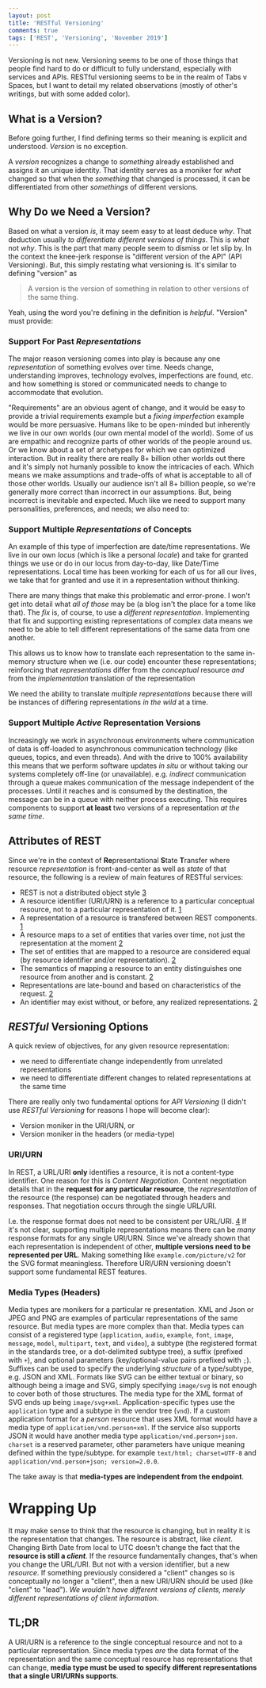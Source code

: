 ```yaml
---
layout: post
title: 'RESTful Versioning'
comments: true
tags: ['REST', 'Versioning', 'November 2019']
---
```

Versioning is not new.  Versioning seems to be one of those things that people find hard to do or difficult to fully understand, especially with services and APIs.  RESTful versioning seems to be in the realm of Tabs v Spaces, but I want to detail my related observations (mostly of other's writings, but with some added color).

## What is a Version?
Before going further, I find defining terms so their meaning is explicit and understood. _Version_ is no exception.

A _version_ recognizes a change to _something_ already established and assigns it an unique identity.  That identity serves as a moniker for _what_ changed so that when the _something_ that changed is processed, it can be differentiated from other _somethings_ of different versions.

## Why Do we Need a Version?
Based on what a version _is_, it may seem easy to at least deduce _why_.  That deduction usually _to differentiate different versions of things_.  This is _what_ not _why_. This is the part that many people seem to dismiss or let slip by.  In the context the knee-jerk response is "different version of the API" (API Versioning).  But, this simply restating what versioning is.  It's similar to defining "version" as
> A version is the version of something in relation to other versions of the same thing.

Yeah, using the word you're defining in the definition is _helpful_.  "Version" must provide:

### Support For Past _**Representations**_
The major reason versioning comes into play is because any one _representation_ of something evolves over time.  Needs change, understanding improves, technology evolves, imperfections are found, etc. and how something is stored or communicated needs to change to accommodate that evolution.

"Requirements" are an obvious agent of change, and it would be easy to provide a trivial requirements example but a _fixing imperfection_ example would be more persuasive.  Humans like to be open-minded but inherently we live in our own worlds (our own mental model of the world).  Some of us are empathic and recognize parts of other worlds of the people around us. Or we know about a set of archetypes for which we can optimized interaction.  But in reality there are really 8+ billion other worlds out there and it's simply not humanly possible to know the intricacies of each.  Which means we make assumptions and trade-offs of what is acceptable to all of those other worlds.  Usually our audience isn't all 8+ billion people, so we're generally more correct than incorrect in our assumptions.  But, being incorrect is inevitable and expected. Much like we need to support many personalities, preferences, and needs; we also need to:

### Support Multiple _Representations_ of Concepts
An example of this type of imperfection are date/time representations.  We live in our own _locus_ (which is like a personal _locale_) and take for granted things we use or do in our locus from day-to-day, like Date/Time representations.  Local time has been working for each of us for all our lives, we take that for granted and use it in a representation without thinking.

There are many things that make this problematic and error-prone.  I won't get into detail what  _all of those_ may be (a blog isn't the place for a tome like that).  The _fix_ is, of course, to use a _different representation_. Implementing that fix and supporting existing representations of complex data means we need to be able to tell different representations of the same data from one another.

This allows us to know how to translate each representation to the same in-memory structure when we (i.e. our code) encounter these representations; reinforcing that _representations_ differ from the _conceptual_ resource _and_ from the _implementation_ translation of the representation

We need the ability to translate _multiple representations_ because there will be instances of differing representations _in the wild_ at a time.

### Support Multiple *Active* Representation Versions
Increasingly we work in asynchronous environments where communication of data is off-loaded to asynchronous communication technology (like queues, topics, and even threads).  And with the drive to 100% availability this means that we perform software updates _in situ_ or without taking our systems completely off-line (or unavailable).  e.g. _indirect_ communication through a queue makes communication of the message independent of the processes. Until it reaches and is consumed by the destination, the message can be in a queue with neither process executing. This requires components to support **at least** two versions of a representation _at the same time_.
 
## Attributes of REST
Since we're in the context of **Re**presentational **S**tate **T**ransfer where resource _representation_ is front-and-center as well as _state_ of that resource, the following is a review of main features of RESTful services:
- REST is not a distributed object style [3] <!--(5.2.1-1)-->
- A resource identifier (URI/URN) is a reference to a particular conceptual resource, not to a particular representation of it. [1] <!--(5.2.1.1-4)-->
- A representation of a resource is transfered between REST components. [1] <!--(5.2.1.1-4)-->
- A resource maps to a set of entities that varies over time, not just the representation at the moment [2] <!--(5.2.1.1-2)-->
- The set of entities that are mapped to a resource are considered equal (by resource identifier and/or representation). [2] <!--(5.2.1.1-2)-->
- The semantics of mapping a resource to an entity distinguishes one resource from another and is constant. [2] <!--(5.2.1.1-2)-->
- Representations are late-bound and based on characteristics of the request. [2] <!--(5.2.1.1-4)-->
- An identifier may exist without, or before, any realized representations. [2] <!--(5.2.1.1-2)-->

## *RESTful* Versioning Options
A quick review of objectives, for any given resource representation: 
- we need to differentiate change independently from unrelated representations
- we need to differentiate different changes to related representations at the same time

There are really only two fundamental options for _API Versioning_ (I didn't use _RESTful Versioning_ for reasons I hope will become clear):
- Version moniker in the URI/URN, or
- Version moniker in the headers (or media-type)

### URI/URN
In REST, a URL/URI **only** identifies a resource, it is not a content-type identifier.  One reason for this is _Content Negotiation_.  Content negotiation details that in the **request for any particular resource**, the _representation_ of the resource (the response) can be negotiated through headers and responses.  That negotiation occurs through the single URL/URI.

I.e. the response format does not need to be consistent per URL/URI. [4] If it's not clear, supporting multiple representations means there can be _many_ response formats for any single URI/URN.  Since we've already shown that each representation is independent of other, **multiple versions need to be represented per URL**. Making something like `example.com/picture/v2` for the SVG format meaningless. Therefore URI/URN versioning doesn't support some fundamental REST features.

### Media Types (Headers)
Media types are monikers for a particular re presentation.  XML and Json or JPEG and PNG are examples of particular representations of the same resource.  But media types are more complex than that.
Media types can consist of a registered type (`application`, `audio`, `example`, `font`, `image`, `message`, `model`, `multipart`, `text`, and `video`), a subtype (the registered format in the standards tree, or a dot-delimited subtype tree), a suffix (prefixed with `+`), and optional parameters (key/optional-value pairs prefixed with `;`). Suffixes can be used to specify the underlying _structure_ of a type/subtype, e.g. JSON and XML.  Formats like SVG can be either textual or binary, so although being a image and SVG, simply specifying `image/svg` is not enough to cover both of those structures. The media type for the XML format of SVG ends up being `image/svg+xml`.  Application-specific types use the `application` type and a subtype in the vendor tree (`vnd`).  If a custom application format for a _person_ resource that uses XML format would have a media type of `application/vnd.person+xml`.  If the service also supports JSON it would have another media type `application/vnd.person+json`. `charset` is a reserved parameter, other parameters have unique meaning defined within the type/subtype.  for example `text/html; charset=UTF-8` and `application/vnd.person+json; version=2.0.0`.

The take away is that **media-types are independent from the endpoint**. 

# Wrapping Up
It may make sense to think that the resource is changing, but in reality it is the representation that changes.  The resource is abstract, like _client_.  Changing Birth Date from local to UTC doesn't change the fact that the **resource is still a _client_**.  If the resource fundamentally changes, that's when you change the URL/URI.  But not with a version identifier, but a new _resource_.  If something previously considered a "client" changes so is conceptually no longer a "client", then a new URI/URN should be used (like "client" to "lead").  _We wouldn't have different versions of clients, merely different representations of client information_.

## TL;DR
A URI/URN is a reference to the single conceptual resource and not to a particular representation.  Since media types _are_ the data format of the representation and the same conceptual resource has representations that can change, **media type must be used to specify different representations that a single URI/URNs supports**.


[1]: https://www.ics.uci.edu/~fielding/pubs/dissertation/rest_arch_style.htm#sec_5_2_1_1
[2]: https://www.ics.uci.edu/~fielding/pubs/dissertation/rest_arch_style.htm#sec_5_2_1_1
[3]: https://www.ics.uci.edu/~fielding/pubs/dissertation/rest_arch_style.htm#sec_5_3_1
[4]: https://tools.ietf.org/html/rfc7231#section-3.4
